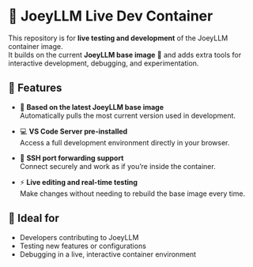 # 🧪 JoeyLLM Live Dev Container

This repository is for **live testing and development** of the JoeyLLM container image.  
It builds on the current **JoeyLLM base image** 🐳 and adds extra tools for interactive development, debugging, and experimentation.

## 🔧 Features

- 🧱 **Based on the latest JoeyLLM base image**  
  Automatically pulls the most current version used in development.

- 💻 **VS Code Server pre-installed**  
  Access a full development environment directly in your browser.

- 🔐 **SSH port forwarding support**  
  Connect securely and work as if you’re inside the container.

- ⚡ **Live editing and real-time testing**  
  Make changes without needing to rebuild the base image every time.

## 🚀 Ideal for

- Developers contributing to JoeyLLM  
- Testing new features or configurations  
- Debugging in a live, interactive container environment
